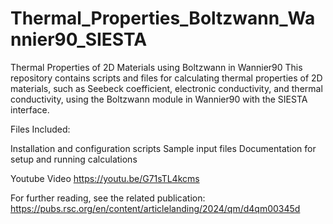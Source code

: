 # Thermal_Properties_Boltzwann_Wannier90_SIESTA

Thermal Properties of 2D Materials using Boltzwann in Wannier90
This repository contains scripts and files for calculating thermal properties of 2D materials, such as Seebeck coefficient, electronic conductivity, and thermal conductivity, using the Boltzwann module in Wannier90 with the SIESTA interface.

Files Included:

Installation and configuration scripts
Sample input files
Documentation for setup and running calculations

Youtube Video 
https://youtu.be/G71sTL4kcms


For further reading, see the related publication: https://pubs.rsc.org/en/content/articlelanding/2024/qm/d4qm00345d
